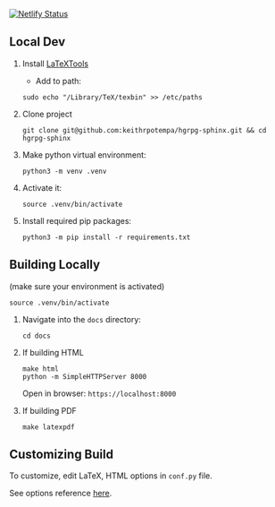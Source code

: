 [![Netlify Status](https://api.netlify.com/api/v1/badges/55a7471c-4719-489f-9cdd-a4b247695000/deploy-status)](https://app.netlify.com/sites/hgrpg/deploys)

## Local Dev

1. Install [LaTeXTools](https://latextools.readthedocs.io/en/latest/install/)

   - Add to path:

   ```
   sudo echo "/Library/TeX/texbin" >> /etc/paths
   ```

1. Clone project

   ```
   git clone git@github.com:keithrpotempa/hgrpg-sphinx.git && cd hgrpg-sphinx
   ```

1. Make python virtual environment:

   ```
   python3 -m venv .venv
   ```

1. Activate it:

   ```
   source .venv/bin/activate
   ```

1. Install required pip packages:
   ```
   python3 -m pip install -r requirements.txt
   ```

## Building Locally

(make sure your environment is activated)

```
source .venv/bin/activate
```

1. Navigate into the `docs` directory:

   ```
   cd docs
   ```

1. If building HTML

   ```
   make html
   python -m SimpleHTTPServer 8000
   ```

   Open in browser: `https://localhost:8000`

1. If building PDF
   ```
   make latexpdf
   ```

## Customizing Build

To customize, edit LaTeX, HTML options in `conf.py` file.

See options reference [here](https://www.sphinx-doc.org/en/master/usage/configuration.html).
